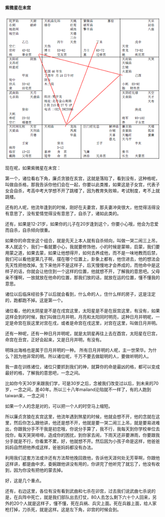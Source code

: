 
#### 紫微星在未宫

![图片](../img/未.png)

现在呢，如果紫微星在未宫：

第一个，诸位看右下角，廉贞贪狼在亥宫，这就是落陷了，看到没有，这种格呢，叫做自杀格，那我告诉你他们会在一起，你要以此类推，如果这是子女宫，代表子女会自杀，考高中考大学想不开了跳楼了，因为教育失败嘛，考试制度，考不上就跳楼。

还有的人呢，他流年逢到的时候，刚好在夫妻宫，那夫妻冲突很大，他觉得活得没有意思了，没有爱情觉得没有意思了，自杀了，诸如此类的。

还有，如果是12-21岁，如果你的儿子在20岁逢到这个，你要小心哦，他会为恋爱而自杀，自杀倾向很重。

如果你的命宫坐这个组合，就是先天上本人就有自杀倾向，叫做一哭二闹三上吊，本人就这个，我们一看就要小心，我就要修饰他，小的时候是蒙嘛，启蒙，我们要用蒙之道，如果去蒙，如果让他想得开，如何去养成他，而不是一味地教而后禁，我们可以看他是第几子啊，摆在哪个位置上，卦象上都有，他住进去，他的想法会先天性把他改掉。生下来他并不是这样子，后天慢慢地才会养成的，而他命中是这样子的话，你就会让他住到一个这样的位置，他就想不开，了解我的意思吧。父母亲不懂啊，一放就放在他命的位置，那我们放的话，就放在运的位置，懂不懂我的意思。

诸位以后临床经验多了以后就会看到，什么命的人，住什么样的房子，这是注定的，跑都跑不掉。这是第一个。

诸位看，他的太阴星是不是在戌宫这里，太阳星是不是在辰宫这里，有没有，如果这样会到的时候，我们叫做日月并明，月亮和太阳同时明亮，这种日月并明呢，一定是命宫在辰这里对宫在戌，或者是命宫在戌这里，对宫在这里，叫做日月并明。

还有一种呢，还有一种日月并明呢，就是太阴星再往上去在酉宫，太阳星在巳宫，命宫在丑宫，正好会起来，又是日月并明，有没有。

明珠出海格也是属于日月并明的一种。
所有日月并明的人呢，主一世荣华。为什么？因为他非常的明。所以诸位呢，千万不要去做聪明的人，要做听明的人。

我一直在训练诸位，诸位只要抓到我们的神，就算你的命是最凶的格，都可以变成最好的格，了解我的意思吧，一念之间。

比如你今天30岁来跟我们学，可是30岁之后，念被我们改变过以后，到未来的70岁，一念之间，差40年。所以三十八年mailand沦陷就不一样了，有的人跑到taiwan来，一念之间！

如果一个人的念是对的，可以把一个人的时空马上缩短。

所以廉贞贪狼在亥宫这里，他流年遇到煞星的时候，他就会想不开，他的念就在这里，然后你怎么跟他讲，他还是想不开，他就是要一哭二闹三上吊，就是要易进难出，你跟我分手不干我是初恋哦，你说分手算了，我不行，我每天到你学校单位去找你，每天哭哭啼啼，造成你的困扰，到你家去闹，下雨天还非要淋雨，你要跟我分手就是不行，你看累不累，好，他就想不开。然后因为小孩子命是这样，他爸爸妈妈自然把他养成这样，爸爸妈妈都没有办法。

利用我们这套方法或许还有方法帮他挽回救他，告诉他天涯何处无芳草啊，你跟他这样讲，都是曲中求，委婉跟他讲没有用的，你讲完了他听完了就忘了，他没有收到，因为你没有把他的蒙去掉。

好，这是几个重点。

还有，右边这里，各位有没有看到武曲和七杀在卯宫，过去我们说武曲七杀说的是，在兵阵中死亡，就是我们部队出去打仗，80人去怎么剩下六十个人回来，另外的20个人就是这样子，懂不懂，死在兵祸、兵灾上面。死在兵器上面，给人家枪打掉，刀杀死，就是这样。这是左下角，卯宫的时候会到。
